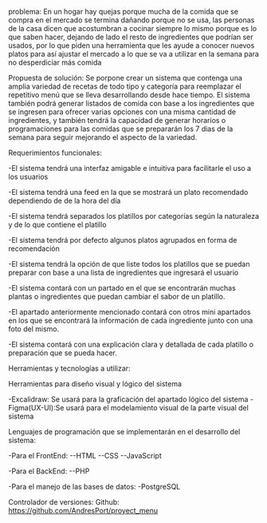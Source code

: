 problema:
En un hogar hay quejas porque mucha de la comida que se compra en el mercado se termina dañando porque no se usa,
las personas de la casa dicen que acostumbran a cocinar siempre lo mismo porque es lo que saben hacer, dejando de lado
el resto de ingredientes que podrían ser usados, por lo que piden una herramienta que les ayude a conocer nuevos platos 
para así ajustar el mercado a lo que se va a utilizar en la semana para no desperdiciar más comida

Propuesta de solución:
Se porpone crear un sistema que contenga una amplia variedad de recetas de todo tipo y categoría para reemplazar el 
repetitivo menú que se lleva desarrollando desde hace tiempo. El sistema también podrá generar listados de comida con base
a los ingredientes que se ingresen para ofrecer varias opciones con una misma cantidad de ingredientes, y también tendrá la capacidad
de generar horarios o programaciones para las comidas que se prepararán los 7 dias de la semana para seguir mejorando el aspecto de la variedad.


Requerimientos funcionales:

-El sistema tendrá una interfaz amigable e intuitiva para facilitarle el uso a los usuarios

-El sistema tendrá una feed en la que se mostrará un plato recomendado dependiendo de de la hora del día

-El sistema tendrá separados los platillos por categorías según la naturaleza y de lo que contiene el platillo

-El sistema tendrá por defecto algunos platos agrupados en forma de recomendación

-El sistema tendrá la opción de que liste todos los platillos que se puedan preparar con base a una lista de ingredientes que ingresará el usuario

-El sistema contará con un partado en el que se encontrarán muchas plantas o ingredientes que puedan cambiar el sabor de un platillo.

-El apartado anteriormente mencionado contará con otros mini apartados en los que se encontrará la información de cada ingrediente junto con una 
foto del mismo.

-El sistema contará con una explicación clara y detallada de cada platillo o preparación que se pueda hacer.


Herramientas y tecnologías a utilizar:

Herramientas para diseño visual y lógico del sistema

-Excalidraw: Se usará para la graficación del apartado lógico del sistema
-Figma(UX-UI):Se usará para el modelamiento visual de la parte visual del sistema

Lenguajes de programación que se implementarán en el desarrollo del sistema:

-Para el FrontEnd:
--HTML
--CSS
--JavaScript

-Para el BackEnd:
--PHP

-Para el manejo de las bases de datos:
-PostgreSQL

Controlador de versiones:
Github: https://github.com/AndresPort/proyect_menu